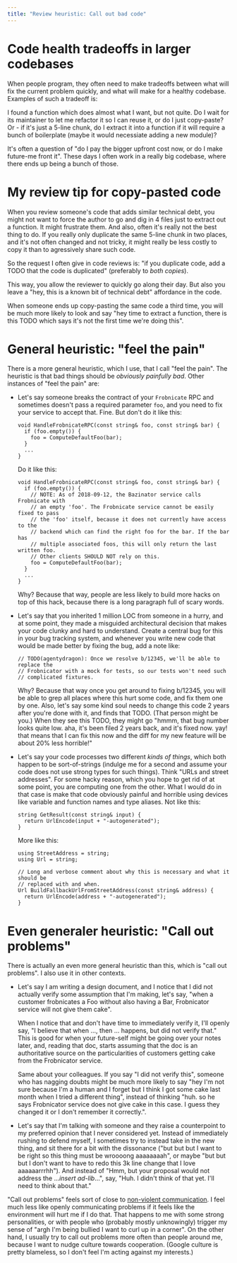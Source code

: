 ```yaml
---
title: "Review heuristic: Call out bad code"
---
```


Code health tradeoffs in larger codebases
===

When people program, they often need to make tradeoffs between what will fix
the current problem quickly, and what will make for a healthy codebase. Examples
of such a tradeoff is:

I found a function which does almost what I want, but not quite. Do I wait for
its maintainer to let me refactor it so I can reuse it, or do I just
copy-paste? Or - if it's just a 5-line chunk, do I extract it into a function
if it will require a bunch of boilerplate (maybe it would necessiate adding
a new module)?

It's often a question of "do I pay the bigger upfront cost now, or do I make
future-me front it". These days I often work in a really big codebase, where
there ends up being a bunch of those.

My review tip for copy-pasted code
===

When you review someone's code that adds similar technical debt, you might not
want to force the author to go and dig in 4 files just to extract out a
function. It might frustrate them. And also, often it's really not the best
thing to do. If you really only duplicate the same 5-line chunk in two places,
and it's not often changed and not tricky, it might really be less costly to
copy it than to agressively share such code.

So the request I often give in code reviews is: "if you duplicate code, add
a TODO that the code is duplicated" (preferably to *both copies*).

This way, you allow the reviewer to quickly go along their day. But also you
leave a "hey, this is a known bit of technical debt" affordance in the code.

When someone ends up copy-pasting the same code a third time, you will be much
more likely to look and say "hey time to extract a function, there is this TODO
which says it's not the first time we're doing this".

General heuristic: "feel the pain"
===

There is a more general heuristic, which I use, that I call "feel the pain".
The heuristic is that bad things should be *obviously painfully bad*.
Other instances of "feel the pain" are:

* Let's say someone breaks the contract of your `Frobnicate` RPC and sometimes
  doesn't pass a required parameter `foo`, and you need to fix your service to
  accept that. Fine. But don't do it like this:
  ```
  void HandleFrobnicateRPC(const string& foo, const string& bar) {
    if (foo.empty()) {
      foo = ComputeDefaultFoo(bar);
    }
    ...
  }
  ```

  Do it like this:
  ```
  void HandleFrobnicateRPC(const string& foo, const string& bar) {
    if (foo.empty()) {
      // NOTE: As of 2018-09-12, the Bazinator service calls Frobnicate with
      // an empty 'foo'. The Frobnicate service cannot be easily fixed to pass
      // the 'foo' itself, because it does not currently have access to the
      // backend which can find the right foo for the bar. If the bar has
      // multiple associated foos, this will only return the last written foo.
      // Other clients SHOULD NOT rely on this.
      foo = ComputeDefaultFoo(bar);
    }
    ...
  }
  ```

  Why? Because that way, people are less likely to build more hacks on top of
  this hack, because there is a long paragraph full of scary words.
* Let's say that you inherited 1 million LOC from someone in a hurry, and at
  some point, they made a misguided architectural decision that makes your code
  clunky and hard to understand.
  Create a central bug for this in your bug tracking system, and whenever you
  write new code that would be made better by fixing the bug, add a note like:
  ```
  // TODO(agentydragon): Once we resolve b/12345, we'll be able to replace the
  // Frobnicator with a mock for tests, so our tests won't need such
  // complicated fixtures.
  ```

  Why? Because that way once you get around to fixing b/12345, you will be able
  to grep all places where this hurt some code, and fix them one by one.
  Also, let's say some kind soul needs to change this code 2 years after you're
  done with it, and finds that TODO. (That person might be you.) When they see
  this TODO, they might go "hmmm, that bug number looks quite low. aha, it's
  been filed 2 years back, and it's fixed now. yay! that means that I can fix
  this now and the diff for my new feature will be about 20% less horrible!"
* Let's say your code processes two different *kinds of things*, which both
  happen to be sort-of-strings (indulge me for a second and assume your code
  does not use strong types for such things). Think "URLs and street addresses".
  For some hacky reason, which you hope to get rid of at some point, you are
  computing one from the other.
  What I would do in that case is make that code obviously painful and horrible
  using devices like variable and function names and type aliases.
  Not like this:
  ```
  string GetResult(const string& input) {
    return UrlEncode(input + "-autogenerated");
  }
  ```

  More like this:
  ```
  using StreetAddress = string;
  using Url = string;

  // Long and verbose comment about why this is necessary and what it should be
  // replaced with and when.
  Url BuildFallbackUrlFromStreetAddress(const string& address) {
    return UrlEncode(address + "-autogenerated");
  }
  ```

Even generaler heuristic: "Call out problems"
===

There is actually an even more general heuristic than this, which is "call out
problems". I also use it in other contexts.

* Let's say I am writing a design document, and I notice that I did not actually
  verify some assumption that I'm making, let's say, "when a customer
  frobnicates a Foo without also having a Bar, Frobnicator service will not
  give them cake".

  When I notice that and don't have time to immediately verify it, I'll openly
  say, "I believe that when ..., then ... happens, but did not verify that."
  This is good for when your future-self might be going over your notes later,
  and, reading that doc, starts assuming that the doc is an authoritative
  source on the particularities of customers getting cake from the Frobnicator
  service.

  Same about your colleagues. If you say "I did not verify this", someone who
  has nagging doubts might be much more likely to say "hey I'm not sure because
  I'm a human and I forget but I think I got some cake last month when I tried
  a different thing", instead of thinking "huh. so he says Frobnicator
  service does not give cake in this case. I guess they changed it or I don't
  remember it correctly.".

* Let's say that I'm talking with someone and they raise a counterpoint to my
  preferred opinion that I never considered yet. Instead of immediately rushing
  to defend myself, I sometimes try to instead take in the new thing, and sit
  there for a bit with the dissonance ("but but but I want to be right so this
  thing must be wroooong aaaaaaaah", or maybe "but but but I don't want to have
  to redo this 3k line change that I love aaaaaarrrhh").
  And instead of "Hmm, but your proposal would not address the ...*insert
  ad-lib*...", say, "Huh. I didn't think of that yet. I'll need to think about
  that."

"Call out problems" feels sort of close to [non-violent
communication](https://en.wikipedia.org/wiki/Nonviolent_Communication).
I feel much less like openly communicating problems if it feels like the
environment will hurt me if I do that. That happens to me with some strong
personalities, or with people who (probably mostly unknowingly) trigger my
sense of "argh I'm being bullied I want to curl up in a corner".
On the other hand, I usually try to call out problems more often than people
around me, because I want to nudge culture towards cooperation. (Google culture
is pretty blameless, so I don't feel I'm acting against my interests.)
